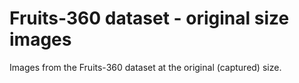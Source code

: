 # Fruits-360 dataset - original size images

Images from the Fruits-360 dataset at the original (captured) size.
